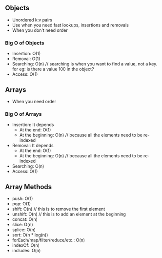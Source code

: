 ## Objects

- Unordered k:v pairs
- Use when you need fast lookups, insertions and removals
- When you don't need order

### Big O of Objects

- Insertion: O(1)
- Removal: O(1)
- Searching: O(n) // searching is when you want to find a value, not a key. for eg: is there a value 100 in the object?
- Access: O(1)

## Arrays

- When you need order

### Big O of Arrays

- Insertion: It depends
  - At the end: O(1)
  - At the beginning: O(n) // because all the elements need to be re-indexed
- Removal: It depends
  - At the end: O(1)
  - At the beginning: O(n) // because all the elements need to be re-indexed
- Searching: O(n)
- Access: O(1)

## Array Methods

- push: O(1)
- pop: O(1)
- shift: O(n) // this is to remove the first element
- unshift: O(n) // this is to add an element at the beginning
- concat: O(n)
- slice: O(n)
- splice: O(n)
- sort: O(n \* log(n))
- forEach/map/filter/reduce/etc.: O(n)
- indexOf: O(n)
- includes: O(n)
